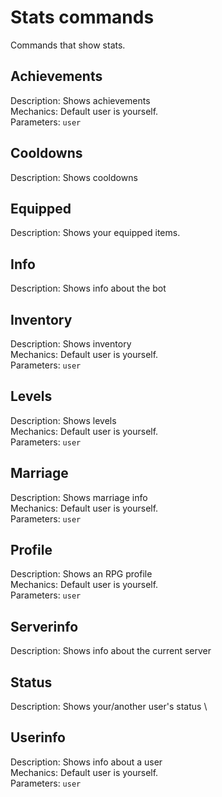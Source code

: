 # Stats commands
Commands that show stats.

## Achievements
Description: Shows achievements \
Mechanics: Default user is yourself. \
Parameters: `user`

## Cooldowns
Description: Shows cooldowns

## Equipped
Description: Shows your equipped items.

## Info
Description: Shows info about the bot

## Inventory
Description: Shows inventory \
Mechanics: Default user is yourself. \
Parameters: `user`

## Levels
Description: Shows levels \
Mechanics: Default user is yourself. \
Parameters: `user`

## Marriage
Description: Shows marriage info \
Mechanics: Default user is yourself. \
Parameters: `user`

## Profile
Description: Shows an RPG profile \
Mechanics: Default user is yourself. \
Parameters: `user`

## Serverinfo
Description: Shows info about the current server

## Status
Description: Shows your/another user's status \

## Userinfo
Description: Shows info about a user \
Mechanics: Default user is yourself. \
Parameters: `user`
